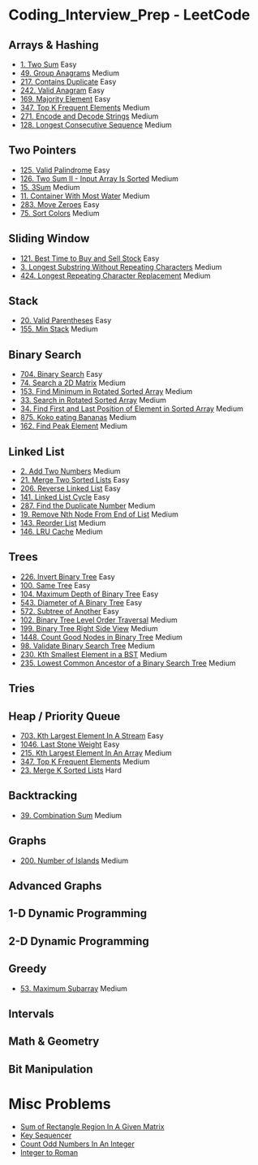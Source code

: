 ﻿# Coding_Interview_Prep - LeetCode

## Arrays & Hashing

- [1. Two Sum](./Leetcode/1-Two-Sum.md) Easy
- [49. Group Anagrams](./Leetcode/49-Group-Anagrams.md) Medium
- [217. Contains Duplicate](./Leetcode/217-Contains-Duplicate.md) Easy
- [242. Valid Anagram](./Leetcode/242-Valid-Anagram.md) Easy
- [169. Majority Element](./Leetcode/169-Majority-Element.md) Easy
- [347. Top K Frequent Elements](./Leetcode/347-Top-K-Frequent-Elements.md) Medium
- [271. Encode and Decode Strings](./Leetcode/271-Encode-And-Decode-Strings.md) Medium
- [128. Longest Consecutive Sequence](./Leetcode/128-Longest-Consecutive-Sequence.md) Medium

## Two Pointers
- [125. Valid Palindrome](./Leetcode/125-Valid-Palindrome.md) Easy
- [126. Two Sum II - Input Array Is Sorted](./Leetcode/167-Two-Sum-II-Input-Array-Is-Sorted.md) Medium
- [15. 3Sum](./Leetcode/15-3Sum.md) Medium
- [11. Container With Most Water](./Leetcode/11-Container-With-Most-Water.md) Medium
- [283. Move Zeroes](./Leetcode/283-Move-Zeroes.md) Easy
- [75. Sort Colors](./Leetcode/75-Sort-Colors.md) Medium


## Sliding Window
- [121. Best Time to Buy and Sell Stock](./Leetcode/121-Best-Time-to-Buy-and-Sell-Stock.md) Easy
- [3. Longest Substring Without Repeating Characters](./Leetcode/3-Longest-Substring-Without-Repeating-Characters.md) Medium
- [424. Longest Repeating Character Replacement](./Leetcode/424-Longest-Repeating-Character-Replacement.md) Medium


## Stack
- [20. Valid Parentheses](./Leetcode/20-Valid-Parentheses.md) Easy
- [155. Min Stack](./Leetcode/155-Min-Stack.md) Medium

## Binary Search
- [704. Binary Search](./Leetcode/704-Binary-Search.md) Easy
- [74. Search a 2D Matrix](./Leetcode/74-Search-a-2D-Matrix.md) Medium
- [153. Find Minimum in Rotated Sorted Array](./Leetcode/153-Find-Minimum-In-Rotated-Sorted-Array.md) Medium
- [33. Search in Rotated Sorted Array](./Leetcode/33-Search-in-Rotated-Sorted-Array.md) Medium
- [34. Find First and Last Position of Element in Sorted Array](./Leetcode/34-Find-First-and-Last-Position-of-Element-In-Sorted-Array.md) Medium
- [875. Koko eating Bananas](./Leetcode/875-Koko-Eating-Bananas.md) Medium
- [162. Find Peak Element](./Leetcode/162-Find-Peak-Element.md) Medium

## Linked List
- [2. Add Two Numbers](./Leetcode/2-Add-Two-Numbers.md) Medium
- [21. Merge Two Sorted Lists](./Leetcode/21-Merge-Two-Sorted-Lists.md) Easy
- [206. Reverse Linked List](./Leetcode/206-Reverse-Linked-List.md) Easy
- [141. Linked List Cycle](./Leetcode/141-Linked-List-Cycle.md) Easy
- [287. Find the Duplicate Number](./Leetcode/287-Find-the-Duplicate-Number.md) Medium
- [19. Remove Nth Node From End of List](./Leetcode/19-Remove-Nth-Node-From-End-of-List.md) Medium
- [143. Reorder List](./Leetcode/143-Reorder-List.md) Medium
- [146. LRU Cache](./Leetcode/146-LRU-Cache.md) Medium

## Trees
- [226. Invert Binary Tree](./Leetcode/226-Invert-Binary-Tree.md) Easy
- [100. Same Tree](./Leetcode/100-Same-Tree.md) Easy
- [104. Maximum Depth of Binary Tree](./Leetcode/104-Maximum-Depth-of-Binary-Tree.md) Easy
- [543. Diameter of A Binary Tree](./Leetcode/543-Diameter-Of-A-Binary-Tree.md) Easy
- [572. Subtree of Another](./Leetcode/572-Subtree-Of-Another.md) Easy
- [102. Binary Tree Level Order Traversal](./Leetcode/102-Binary-Tree-Level-Order-Traversal.md) Medium
- [199. Binary Tree Right Side View](./Leetcode/199-Binary-Tree-Right-Side-View.md) Medium
- [1448. Count Good Nodes in Binary Tree](./Leetcode/1448-Count-Good-Nodes-In-Binary-Tree.md) Medium
- [98. Validate Binary Search Tree](./Leetcode/98-Validate-Binary-Search-Tree.md) Medium
- [230. Kth Smallest Element in a BST](./Leetcode/230-Kth-Smallest-Element-In-A-BST.md) Medium
- [235. Lowest Common Ancestor of a Binary Search Tree](./Leetcode/235-Lowest-Common-Ancestor-Of-A-Binary-Search-Tree.md) Medium

## Tries

## Heap / Priority Queue
- [703. Kth Largest Element In A Stream](./Leetcode/703-Kth-Largest-Element-In-A-Stream.md) Easy
- [1046. Last Stone Weight](./Leetcode/1046-Last-Stone-Weight.md) Easy
- [215. Kth Largest Element In An Array](./Leetcode/215-Kth-Largest-Element-In-An-Array.md) Medium
- [347. Top K Frequent Elements](./Leetcode/347-Top-K-Frequent-Elements.md) Medium
- [23. Merge K Sorted Lists](./Leetcode/23-Merge-K-Sorted-Lists.md) Hard

## Backtracking
- [39. Combination Sum](./Leetcode/39-Combination-Sum.md) Medium

## Graphs
- [200. Number of Islands](./Leetcode/200-Number-of-Islands.md) Medium

## Advanced Graphs

## 1-D Dynamic Programming

## 2-D Dynamic Programming

## Greedy
- [53. Maximum Subarray](./Leetcode/53-Maximum-Subarray.md) Medium

## Intervals

## Math & Geometry

## Bit Manipulation

# Misc Problems

- [Sum of Rectangle Region In A Given Matrix](./Misc/Sum-Of-Rectangle-Region-In-A-Given-Matrix.md)
- [Key Sequencer](/Misc/Key%20Sequencer.md)
- [Count Odd Numbers In An Integer](./Misc/Count-Odd-Numbers-In-An-Integer.md)
- [Integer to Roman](./Misc/12-Integer-To-Roman.md)
